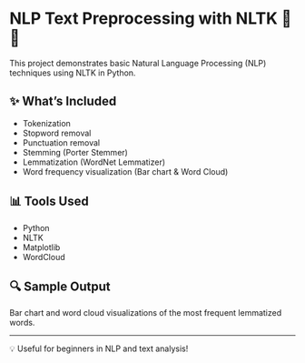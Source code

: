 # NLP Text Preprocessing with NLTK 🧠🧹

This project demonstrates basic Natural Language Processing (NLP) techniques using NLTK in Python.

## ✨ What’s Included

- Tokenization
- Stopword removal
- Punctuation removal
- Stemming (Porter Stemmer)
- Lemmatization (WordNet Lemmatizer)
- Word frequency visualization (Bar chart & Word Cloud)

## 📊 Tools Used

- Python
- NLTK
- Matplotlib
- WordCloud

## 🔍 Sample Output

Bar chart and word cloud visualizations of the most frequent lemmatized words.

---

💡 Useful for beginners in NLP and text analysis!

